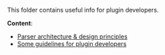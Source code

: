 This folder contains useful info for plugin developers.

__Content__:

- [Parser architecture & design principles](architecture.md)
- [Some guidelines for plugin developers](development.md)
